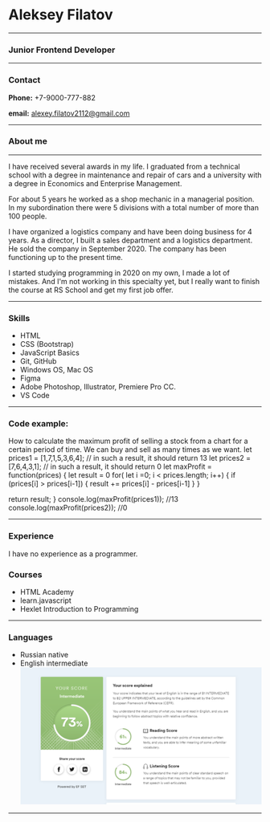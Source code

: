 # Aleksey Filatov 
********* 
### Junior Frontend Developer
********* 
### Contact

**Phone:** +7-9000-777-882

**email:** alexey.filatov2112@gmail.com
*********

### About me 
********

I have received several awards in my life. I graduated from a technical school with a degree in maintenance and repair of cars and a university with a degree in Economics and Enterprise Management.

For about 5 years he worked as a shop mechanic in a managerial position. In my subordination there were 5 divisions with a total number of more than 100 people.

I have organized a logistics company and have been doing business for 4 years. As a director, I built a sales department and a logistics department. He sold the company in September 2020.
The company has been functioning up to the present time.

I started studying programming in 2020 on my own, I made a lot of mistakes. And I'm not working in this specialty yet, but I really want to finish the course at RS School and get my first job offer.
**********

### Skills
* HTML
* CSS (Bootstrap)
* JavaScript Basics
* Git, GitHub
* Windows OS, Mac OS
* Figma
* Adobe Photoshop, Illustrator, Premiere Pro CC.
* VS Code
********

### Code example:
How to calculate the maximum profit of selling a stock from a chart for a certain period of time.
We can buy and sell as many times as we want.
let prices1 = [1,7,1,5,3,6,4]; // in such a result, it should return 13
let prices2 = [7,6,4,3,1]; // in such a result, it should return 0
let maxProfit = function(prices) {
let result = 0
for( let i =0; i < prices.length; i++) {
  if (prices[i] > prices[i-1]) {
    result += prices[i] - prices[i-1]
  }
 }

return result;
}
console.log(maxProfit(prices1)); //13
console.log(maxProfit(prices2)); //0
*******

### Experience

I have no experience as a programmer.
### Courses

* HTML Academy
* learn.javascript
* Hexlet Introduction to Programming
*******

### Languages
* Russian native
* English intermediate
![language](./img/language.png "Результат тестирования")
**********
